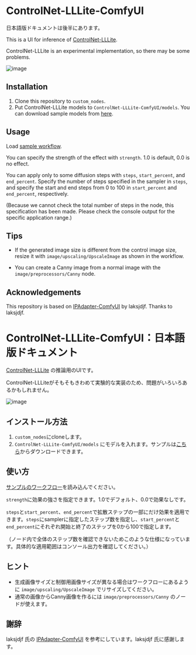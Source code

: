 # ControlNet-LLLite-ComfyUI

日本語版ドキュメントは後半にあります。

This is a UI for inference of [ControlNet-LLLite](https://github.com/kohya-ss/sd-scripts/blob/sdxl/docs/train_lllite_README.md).

ControlNet-LLLite is an experimental implementation, so there may be some problems.

![image](https://github.com/kohya-ss/ControlNet-LLLite-ComfyUI/assets/52813779/ef2ea8d6-121b-48ea-b4b0-a41601dcd6f2)

## Installation

1. Clone this repository to `custom_nodes`.
2. Put ControlNet-LLLite models to `ControlNet-LLLite-ComfyUI/models`. You can download sample models from [here](https://huggingface.co/kohya-ss/controlnet-lllite/tree/main).

## Usage

Load [sample workflow](lllite_workflow.json).

You can specify the strength of the effect with `strength`. 1.0 is default, 0.0 is no effect.

You can apply only to some diffusion steps with `steps`, `start_percent`, and `end_percent`. Specify the number of steps specified in the sampler in `steps`, and specify the start and end steps from 0 to 100 in `start_percent` and `end_percent`, respectively.

(Because we cannot check the total number of steps in the node, this specification has been made. Please check the console output for the specific application range.)

## Tips

+ If the generated image size is different from the control image size, resize it with `image/upscaling/UpscaleImage` as shown in the workflow.

+ You can create a Canny image from a normal image with the `image/preprocessors/Canny` node.

## Acknowledgements

This repository is based on [IPAdapter-ComfyUI](https://github.com/laksjdjf/IPAdapter-ComfyUI) by laksjdjf. Thanks to laksjdjf.


# ControlNet-LLLite-ComfyUI：日本語版ドキュメント

[ControlNet-LLLite](https://github.com/kohya-ss/sd-scripts/blob/sdxl/docs/train_lllite_README.md) の推論用のUIです。

ControlNet-LLLiteがそもそもきわめて実験的な実装のため、問題がいろいろあるかもしれません。

![image](https://github.com/kohya-ss/ControlNet-LLLite-ComfyUI/assets/52813779/ef2ea8d6-121b-48ea-b4b0-a41601dcd6f2)

## インストール方法

1. `custom_nodes`にcloneします。
2. `ControlNet-LLLite-ComfyUI/models` にモデルを入れます。サンプルは[こちら](https://huggingface.co/kohya-ss/controlnet-lllite/tree/main)からダウンロードできます。

## 使い方

[サンプルのワークフロー](lllite_workflow.json)を読み込んでください。

`strength`に効果の強さを指定できます。1.0でデフォルト、0.0で効果なしです。

`steps`と`start_percent`、`end_percent`で拡散ステップの一部にだけ効果を適用できます。`steps`にsamplerに指定したステップ数を指定し、`start_percent`と`end_percent`にそれぞれ開始と終了のステップを0から100で指定します。

（ノード内で全体のステップ数を確認できないためこのような仕様になっています。具体的な適用範囲はコンソール出力を確認してください。）

## ヒント

+ 生成画像サイズと制御用画像サイズが異なる場合はワークフローにあるように `image/upscaling/UpscaleImage` でリサイズしてください。
+ 通常の画像からCanny画像を作るには `image/preprocessors/Canny` のノードが使えます。

## 謝辞

laksjdjf 氏の [IPAdapter-ComfyUI](https://github.com/laksjdjf/IPAdapter-ComfyUI) を参考にしています。laksjdjf 氏に感謝します。

